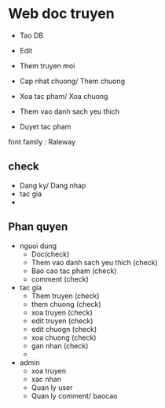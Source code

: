 # Web doc truyen

- Tao DB

- Edit
- Them truyen moi
- Cap nhat chuong/ Them chuong
- Xoa tac pham/ Xoa chuong

- Them vao danh sach yeu thich
- Duyet tac pham

font family : Raleway

## check

- Dang ky/ Dang nhap
- tac gia
-

## Phan quyen

- nguoi dung
    - Doc(check)
    - Them vao danh sach yeu thich (check)
    - Bao cao tac pham (check)
    - comment (check)
- tac gia
    - Them truyen (check)
    - them chuong (check)
    - xoa truyen (check)
    - edit truyen (check)
    - edit chuogn (check)
    - xoa chuong (check)
    - gan nhan (check)
    -
- admin
    - xoa truyen
    - xac nhan
    - Quan ly user
    - Quan ly comment/ baocao


